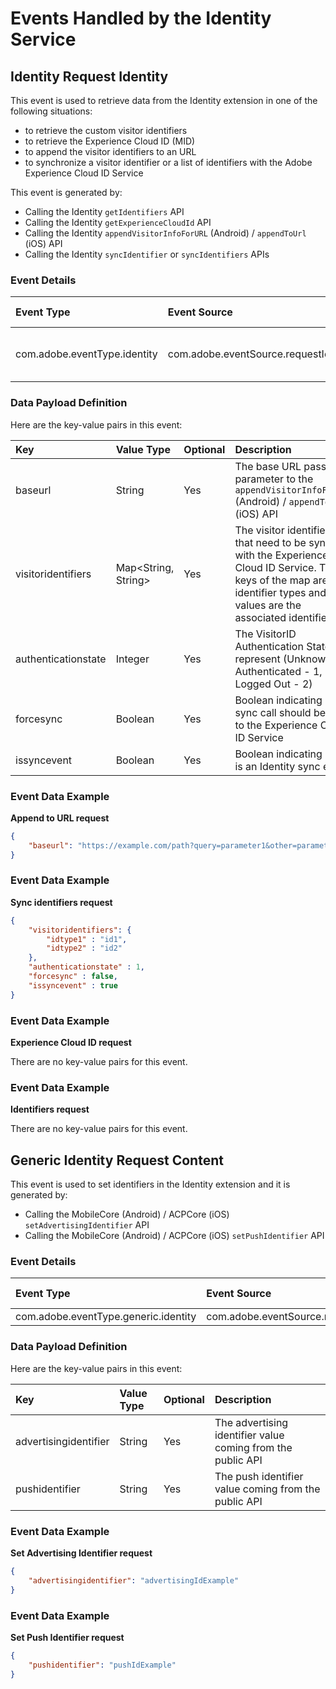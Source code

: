 # Events Handled by the Identity Service

## Identity Request Identity

This event is used to retrieve data from the Identity extension in one of the following situations:

- to retrieve the custom visitor identifiers
- to retrieve the Experience Cloud ID (MID)
- to append the visitor identifiers to an URL
- to synchronize a visitor identifier or a list of identifiers with the Adobe Experience Cloud ID Service

This event is generated by:

- Calling the Identity `getIdentifiers` API
- Calling the Identity `getExperienceCloudId` API
- Calling the Identity `appendVisitorInfoForURL` (Android) / `appendToUrl` (iOS) API
- Calling the Identity `syncIdentifier` or `syncIdentifiers` APIs

### Event Details

| **Event Type**               | **Event Source**                      | **Paired** | **Paired Event**                                             |
| :--------------------------- | :------------------------------------ | :--------- | :----------------------------------------------------------- |
| com.adobe.eventType.identity | com.adobe.eventSource.requestIdentity | Yes        | [Identity Response Identity Event](./events-dispatched-by-the-identity-service.md/Identity-Response-Identity) |

### Data Payload Definition

Here are the key-value pairs in this event:

| **Key**             | **Value Type**      | **Optional** | **Description**                                              |
| :------------------ | :------------------ | :----------- | :----------------------------------------------------------- |
| baseurl             | String              | Yes          | The base URL passed as parameter to the `appendVisitorInfoForURL` (Android) / `appendToUrl` (iOS) API |
| visitoridentifiers  | Map<String, String> | Yes          | The visitor identifiers that need to be synced with the Experience Cloud ID Service. The keys of the map are the identifier types and the values are the associated identifiers |
| authenticationstate | Integer             | Yes          | The VisitorID Authentication State represent (Unknown - 0, Authenticated - 1, Logged Out - 2) |
| forcesync           | Boolean             | Yes          | Boolean indicating if this sync call should be sent to the Experience Cloud ID Service |
| issyncevent         | Boolean             | Yes          | Boolean indicating if this is an Identity sync event         |

### Event Data Example

**Append to URL request**

```json
{
    "baseurl": "https://example.com/path?query=parameter1&other=parameter2"
}
```

### Event Data Example

**Sync identifiers request**

```json
{
    "visitoridentifiers": {
        "idtype1" : "id1",
        "idtype2" : "id2"
    },
    "authenticationstate" : 1,
    "forcesync" : false,
    "issyncevent" : true
}
```

### Event Data Example

**Experience Cloud ID request**

There are no key-value pairs for this event.

### Event Data Example

**Identifiers request**

There are no key-value pairs for this event.



## Generic Identity Request Content

This event is used to set identifiers in the Identity extension and it is generated by:

- Calling the MobileCore (Android) / ACPCore (iOS) `setAdvertisingIdentifier` API
- Calling the MobileCore (Android) / ACPCore (iOS)  `setPushIdentifier` API

### Event Details

| **Event Type**                       | **Event Source**                     | **Paired** | **Paired Event** |
| :----------------------------------- | :----------------------------------- | :--------- | :--------------- |
| com.adobe.eventType.generic.identity | com.adobe.eventSource.requestContent | No         | N/A              |

### Data Payload Definition

Here are the key-value pairs in this event:

| **Key**               | **Value Type** | **Optional** | **Description**                                             |
| :-------------------- | :------------- | :----------- | :---------------------------------------------------------- |
| advertisingidentifier | String         | Yes          | The advertising identifier value coming from the public API |
| pushidentifier        | String         | Yes          | The push identifier value coming from the public API        |

### Event Data Example

**Set Advertising Identifier request**

```json
{
    "advertisingidentifier": "advertisingIdExample"
}
```

### Event Data Example

**Set Push Identifier request**

```json
{
    "pushidentifier": "pushIdExample"
}
```